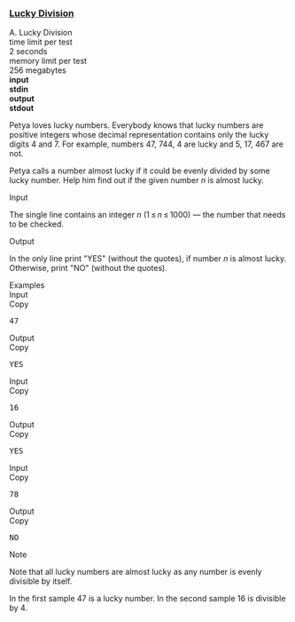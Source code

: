 <h3><a href="https://codeforces.com/contest/122/problem/A" target="_blank" rel="noopener noreferrer">Lucky Division</a></h3>

<div class="header"><div class="title">A. Lucky Division</div><div class="time-limit"><div class="property-title">time limit per test</div>2 seconds</div><div class="memory-limit"><div class="property-title">memory limit per test</div>256 megabytes</div><div class="input-file input-standard" style="font-weight: bold"><div class="property-title">input</div>stdin</div><div class="output-file output-standard" style="font-weight: bold"><div class="property-title">output</div>stdout</div></div><div><p><span class="tex-font-style-underline">Petya loves lucky numbers. Everybody knows that lucky numbers are positive integers whose decimal representation contains only the lucky digits <span class="tex-font-style-bf">4</span> and <span class="tex-font-style-bf">7</span>. For example, numbers <span class="tex-font-style-bf">47</span>, <span class="tex-font-style-bf">744</span>, <span class="tex-font-style-bf">4</span> are lucky and <span class="tex-font-style-bf">5</span>, <span class="tex-font-style-bf">17</span>, <span class="tex-font-style-bf">467</span> are not.</span></p><p>Petya calls a number <span class="tex-font-style-underline">almost lucky</span> if it could be evenly divided by some lucky number. Help him find out if the given number <span class="tex-span"><i>n</i></span> is almost lucky.</p></div><div class="input-specification"><div class="section-title">Input</div><p>The single line contains an integer <span class="tex-span"><i>n</i></span> <span class="tex-span">(1 ≤ <i>n</i> ≤ 1000)</span> — the number that needs to be checked.</p></div><div class="output-specification"><div class="section-title">Output</div><p>In the only line print "<span class="tex-font-style-tt">YES</span>" (without the quotes), if number <span class="tex-span"><i>n</i></span> is almost lucky. Otherwise, print "<span class="tex-font-style-tt">NO</span>" (without the quotes).</p></div><div class="sample-tests"><div class="section-title">Examples</div><div class="sample-test"><div class="input"><div class="title">Input<div title="Copy" data-clipboard-target="#id008659027377934263" id="id005221799909902637" class="input-output-copier">Copy</div></div><pre id="id008659027377934263">47<br></pre></div><div class="output"><div class="title">Output<div title="Copy" data-clipboard-target="#id0019009177791245535" id="id0023641068185951886" class="input-output-copier">Copy</div></div><pre id="id0019009177791245535">YES<br></pre></div><div class="input"><div class="title">Input<div title="Copy" data-clipboard-target="#id0041356258371440235" id="id007896798399488767" class="input-output-copier">Copy</div></div><pre id="id0041356258371440235">16<br></pre></div><div class="output"><div class="title">Output<div title="Copy" data-clipboard-target="#id008066269669361851" id="id007168537023623329" class="input-output-copier">Copy</div></div><pre id="id008066269669361851">YES<br></pre></div><div class="input"><div class="title">Input<div title="Copy" data-clipboard-target="#id005171378839872501" id="id004533365107733527" class="input-output-copier">Copy</div></div><pre id="id005171378839872501">78<br></pre></div><div class="output"><div class="title">Output<div title="Copy" data-clipboard-target="#id009066780919430316" id="id008166985870388151" class="input-output-copier">Copy</div></div><pre id="id009066780919430316">NO<br></pre></div></div></div><div class="note"><div class="section-title">Note</div><p>Note that all lucky numbers are almost lucky as any number is evenly divisible by itself.</p><p>In the first sample <span class="tex-span">47</span> is a lucky number. In the second sample <span class="tex-span">16</span> is divisible by <span class="tex-span">4</span>.</p></div>